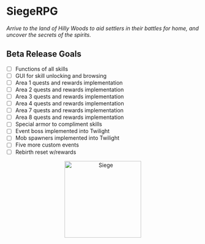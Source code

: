 # SiegeRPG

*Arrive to the land of Hilly Woods to aid settlers in their battles for home, and uncover the secrets of the spirits.*


## Beta Release Goals

- [ ] Functions of all skills
- [ ] GUI for skill unlocking and browsing
- [ ] Area 1 quests and rewards implementation
- [ ] Area 2 quests and rewards implementation
- [ ] Area 3 quests and rewards implementation
- [ ] Area 4 quests and rewards implementation
- [ ] Area 7 quests and rewards implementation
- [ ] Area 8 quests and rewards implementation
- [ ] Special armor to compliment skills
- [ ] Event boss implemented into Twilight
- [ ] Mob spawners implemented into Twilight
- [ ] Five more custom events
- [ ] Rebirth reset w/rewards

<p align="center">
  <a href="https://youtu.be/6ke_CKSm1dM">
         <img alt="Siege" src="https://i.imgur.com/T2e3JFY.png"
         width=200">
      </a>
</p> 
